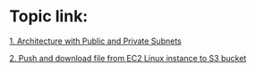 Topic link:
===
[1. Architecture with Public and Private Subnets](https://github.com/Yuhsuant1994/DataScienceTechInstitute/blob/master/AWS/Architecture%20with%20Public%20and%20Private%20Subnets%20.md)

[2.  Push and download file from EC2 Linux instance to S3 bucket](https://github.com/Yuhsuant1994/DataScienceTechInstitute/blob/master/AWS/Push%20and%20download%20file%20from%20EC2%20Linux%20instance%20to%20S3%20bucket.md)
